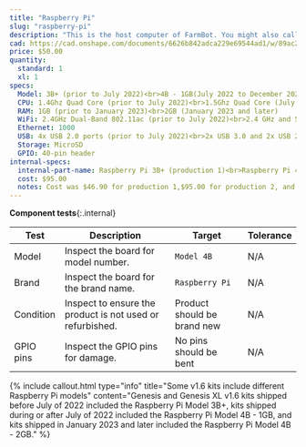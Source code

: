 ```yaml
---
title: "Raspberry Pi"
slug: "raspberry-pi"
description: "This is the host computer of FarmBot. You might also call it FarmBot's brain. The Raspberry Pi runs FarmBot OS, communicates with the web application over ethernet or WiFi, and talks to the Farmduino over a USB serial connection."
cad: https://cad.onshape.com/documents/6626b842adca229e69544ad1/w/89ac2637f82d915f22c2bcd0/e/81fec13347409043810a6020?renderMode=0&uiState=6255dbe0582c8d091a1f72a3
price: $50.00
quantity:
  standard: 1
  xl: 1
specs:
  Model: 3B+ (prior to July 2022)<br>4B - 1GB(July 2022 to December 2022)<br>4B - 2GB (January 2023 and later)
  CPU: 1.4Ghz Quad Core (prior to July 2022)<br>1.5Ghz Quad Core (July 2022 and later)
  RAM: 1GB (prior to January 2023)<br>2GB (January 2023 and later)
  WiFi: 2.4GHz Dual-Band 802.11ac (prior to July 2022)<br>2.4 GHz and 5.0 GHz 802.11b/g/n/ac (July 2022 and later)
  Ethernet: 1000
  USB: 4x USB 2.0 ports (prior to July 2022)<br>2x USB 3.0 and 2x USB 2.0 (July 2022 and later)
  Storage: MicroSD
  GPIO: 40-pin header
internal-specs:
  internal-part-name: Raspberry Pi 3B+ (production 1)<br>Raspberry Pi 4B - 1GB (production 2)<br>Raspberry Pi 4B - 2GB (production 3)
  cost: $95.00
  notes: Cost was $46.90 for production 1,$95.00 for production 2, and $45.00 for production 3
---
```


**Component tests**{:.internal}

|Test         |Description  |Target       |Tolerance    |
|-------------|-------------|-------------|-------------|
|Model        |Inspect the board for model number.|`Model 4B`|N/A
|Brand        |Inspect the board for the brand name.|`Raspberry Pi`|N/A
|Condition    |Inspect to ensure the product is not used or refurbished.|Product should be brand new|N/A
|GPIO pins    |Inspect the GPIO pins for damage.|No pins should be bent|N/A

{%
include callout.html
type="info"
title="Some v1.6 kits include different Raspberry Pi models"
content="Genesis and Genesis XL v1.6 kits shipped before July of 2022 included the Raspberry Pi Model 3B+, kits shipped during or after July of 2022 included the Raspberry Pi Model 4B - 1GB, and kits shipped in January 2023 and later included the Raspberry Pi Model 4B - 2GB."
%}